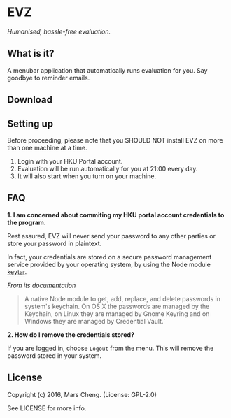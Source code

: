 EVZ
===
_Humanised, hassle-free evaluation._

What is it?
-----------
A menubar application that automatically runs evaluation for you. Say goodbye to reminder emails.

Download
--------

Setting up
----------

Before proceeding, please note that you SHOULD NOT install EVZ on more than one machine at a time.

1. Login with your HKU Portal account.
2. Evaluation will be run automatically for you at 21:00 every day.
3. It will also start when you turn on your machine.

## FAQ

**1. I am concerned about commiting my HKU portal account credentials to the program.**

Rest assured, EVZ will never send your password to any other parties or store your password in plaintext.

In fact, your credentials are stored on a secure password management service provided by your operating system, by using the Node module [keytar](https://www.npmjs.com/package/keytar).

_From its documentation_

> A native Node module to get, add, replace, and delete passwords in system's
> keychain. On OS X the passwords are managed by the Keychain, on Linux they
> are managed by Gnome Keyring and on Windows they are managed by Credential
> Vault.`

**2. How do I remove the credentials stored?**

If you are logged in, choose `Logout` from the menu. This will remove the password stored in your system.

License
-------
Copyright (c) 2016, Mars Cheng. (License: GPL-2.0)

See LICENSE for more info.
